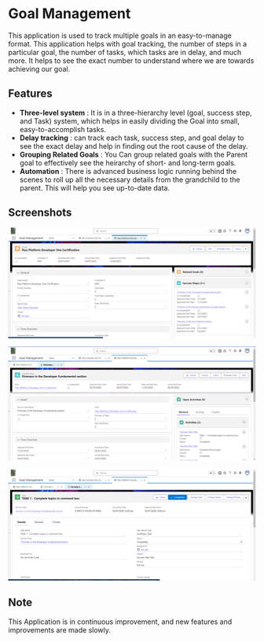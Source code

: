 # Goal Management

This application is used to track multiple goals in an easy-to-manage format. This application helps with goal tracking, the number of steps in a particular goal, the number of tasks, which tasks are in delay, and much more. It helps to see the exact number to understand where we are towards achieving our goal.

## Features

- **Three-level system** : It is in a three-hierarchy level (goal, success step, and Task) system, which helps in easily dividing the Goal into small, easy-to-accomplish tasks.
- **Delay tracking** : can track each task, success step, and goal delay to see the exact delay and help in finding out the root cause of the delay.
- **Grouping Related Goals** : You Can group related goals with the Parent goal to effectively see the heirarchy of short- and long-term goals.
- **Automation** : There is advanced business logic running behind the scenes to roll up all the necessary details from the grandchild to the parent. This will help you see up-to-date data.

## Screenshots

![Goal Record Page](/App-image/Goal_object_Image.png)

![Success Step Record Page](/App-image/Success_step_object_Image.png)

![Task Record Page](/App-image/Task_object_Image.png)

## Note
This Application is in continuous improvement, and new features and improvements are made slowly.
